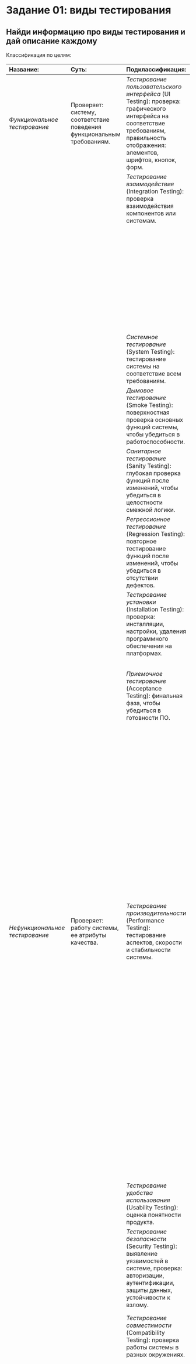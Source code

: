 # Задание 01: виды тестирования

## Найди информацию про виды тестирования и дай описание каждому

Классификация по целям:

| Название: | Суть: | Подклассификация: | Дополнительно: |
|:----------|:------|:------------------|:---------------|
| *Функциональное тестирование* | Проверяет: систему, соответствие поведения функциональным требованиям. | *Тестирование пользовательского интерфейса* (UI Testing): проверка: графического интерфейса на соответствие требованиям, правильность отображения: элементов, шрифтов, кнопок, форм. | |
|           |       | *Тестирование взаимодействия* (Integration Testing): проверка взаимодействия компонентов или системам. | *Подход "снизу-вверх"* (Bottom-Up): тестируются низкоуровневые модули, затем выше стоящие. |
|           |       |                   | *Подход "сверху-вниз"* (Top-Down): тестируются высокоуровневые модули, а низкоуровневые заменяются заглушками. |
|           |       |                   | *Подход "сэндвич"* (Sandwich): комбинация подходов *"сверху-вниз"* и *"снизу-вверх"*. |
|           |       | *Системное тестирование* (System Testing): тестирование системы на соответствие всем требованиям. | |
|           |       | *Дымовое тестирование* (Smoke Testing): поверхностная проверка основных функций системы, чтобы убедиться в работоспособности. | |
|           |       | *Санитарное тестирование* (Sanity Testing): глубокая проверка функций после изменений, чтобы убедиться в целостности смежной логики. | |
|           |       | *Регрессионное тестирование* (Regression Testing): повторное тестирование функций после изменений, чтобы убедиться в отсутствии дефектов. | |
|           |       | *Тестирование установки* (Installation Testing): проверка: инсталляции, настройки, удаления программного обеспечения на платформах. | |
|           |       | *Приемочное тестирование* (Acceptance Testing): финальная фаза, чтобы убедиться в готовности ПО. | *Пользовательское приемочное тестирование* (User Acceptance Testing): проводится пользователями/заказчиком в условиях, приближенных к production. |
|           |       |                   | *Операционное приемочное тестирование* (Operational Acceptance Testing): проверка системы к эксплуатации. |
|           |       |                   | *Альфа-тестирование* (Alpha Testing): проводится тестировщиков или разработчиков компании, но в реальной среды. |
|           |       |                   | *Бета-тестирование* (Beta Testing): проводится пользователями на их стороне. Цель: собрать фидбэк от аудитории перед релизом ПО. |
| *Нефункциональное тестирование* | Проверяет: работу системы, ее атрибуты качества. | *Тестирование производительности* (Performance Testing): тестирование аспектов, скорости и стабильности системы. | *Нагрузочное тестирование* (Load Testing): проверка системы под пиковой нагрузкой. |
|           |       |                   | *Стресс-тестирование* (Stress Testing): проверка системы под нагрузкой, превышающей ожидаемую пиковую. Цель: найти точку отказа, посмотреть восстанавление системы. |
|           |       |                   | *Объемное тестирование* (Volume Testing): проверка системы с большими объемами данных. |
|           |       |                   | *Тестирование на выносливость* (Endurance Testing): проверка системы под средней нагрузкой в течение длительного времени. Цель: обнаружить утечки памяти, деградацию производительности. |
|           |       | *Тестирование удобства использования* (Usability Testing): оценка понятности продукта. | |
|           |       | *Тестирование безопасности* (Security Testing): выявление уязвимостей в системе, проверка: авторизации, аутентификации, защиты данных, устойчивости к взлому. | |
|           |       | *Тестирование совместимости* (Compatibility Testing): проверка работы системы в разных окружениях. | *Кросс-браузерное*/*Кросс-платформенное тестирование*: проверка в: браузерах, ОС, устройствах. |
|           |       |                   | *Тестирование совместимости с предыдущими версиями* (Backward Compatibility): проверка, что новая версия работает с данными и протоколами старой версии. |
|           |       | *Тестирование надежности* (Reliability Testing): проверка способности системы выполнять функции в заданных условиях в течение заданного времени. | |
|           |       | *Тестирование восстановления* (Recovery Testing): проверка системы восстанавливаться после сбоев. | |
|           |       | *Тестирование конфигурации* (Configuration Testing): проверка системы при различных конфигурациях программного и аппаратного обеспечения. | |
|           |       | *Тестирование локализации* (Localization Testing): проверка адаптации продукта к: региону, языку. | |

Классификация по подходу к анализу:

| Название: | Суть: |
|:----------|:------|
| *Тестирование "белого ящика"* (White-Box Testing) | Тестирование с доступом к внутренней структуре и коду приложения. |
| *Тестирование "черного ящика"* (Black-Box Testing) | Тестирование без доступа к коду. |
| *Тестирование "серого ящика"* (Grey-Box Testing) | Комбинация двух предыдущих подходов. |

Классификация по уровням:

| Название: | Суть: |
|:----------|:------|
| *Модульное/Компонентное тестирование* (Unit/Component Testing) | Тестирование частей приложения изолированно от остальных частей. |
| *Интеграционное тестирование* (Integration Testing) | Проверка взаимодействия модулей. |
| *Системное тестирование* (System Testing) | Тестирование системы как целого. |
| *Приемочное тестирование* (Acceptance Testing) | Финальное тестирование заказчиком. |

Классификация по степени автоматизации:

| Название: | Суть: |
|:----------|:------|
| *Ручное тестирование* (Manual Testing) | Выполнение тестовых сценариев тестировщиком вручную. |
| *Автоматизированное тестирование* (Automated Testing) | Выполнение тестов с помощью скриптов, программ. |
| *Полуавтоматизированное тестирование* (Semi-Automated Testing) | Часть действий выполняется автоматически, а часть вручную. |

Классификация по стабильности требований:

| Название: | Суть: |
|:----------|:------|
| *Тестирование по сценариям* (Scripted Testing) | Тестирование по подготовленным тест-кейсам. |
| *Исследовательское тестирование* (Exploratory Testing) | Одновременное: изучение системы, проектирование тестов, их выполнение. |
| *Ad-hoc тестирование* | Импровизированное тестирование без документации или планирования. Цель: найти дефекты. |

Другие виды тестирования:

| Название: | Суть: |
|:----------|:------|
| *Тестирование доступности* (Accessibility Testing) | Проверка, что продуктом могут пользоваться люди с ограниченными возможностями. |
| *Тестирование API* (API Testing) | Тестирование программных интерфейсов приложения без графического интерфейса. |
| *Тестирование на отказ и восстановление* (Failover Testing) | Проверка способности системы переключаться на резервные компоненты в случае отказа основных. |
| *Тестирование пользовательского опыта* (UX Testing) | Оценивает ощущения и эмоции пользователя от взаимодействия с продуктом. |
| *Тестирование в производственной среде* (Production Testing) | Проведение тестов на работающем продукте, но без влияния на пользователей. |
